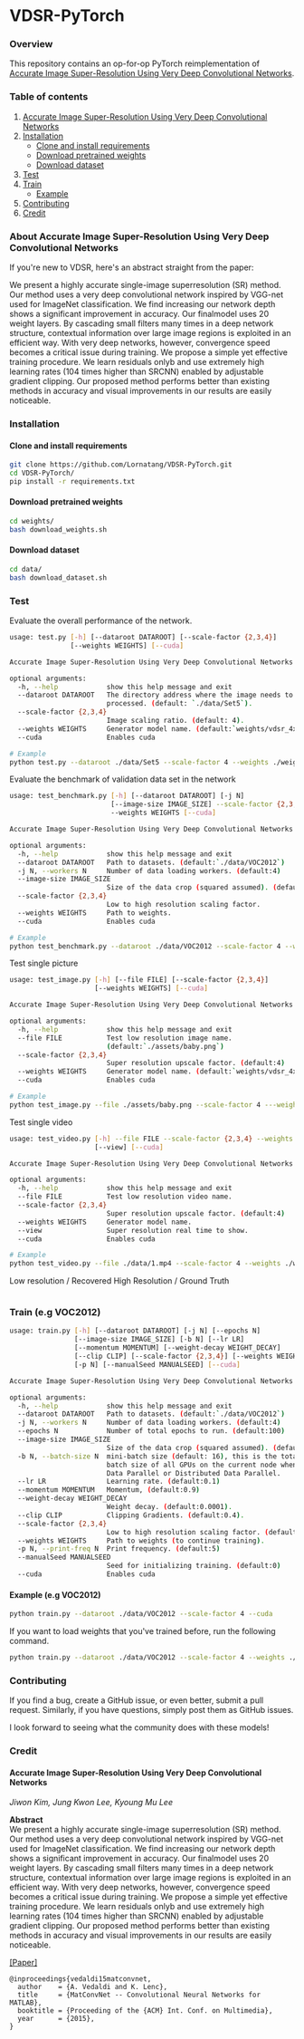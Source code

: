 # VDSR-PyTorch

### Overview
This repository contains an op-for-op PyTorch reimplementation of 
[Accurate Image Super-Resolution Using Very Deep Convolutional Networks](https://arxiv.org/abs/1511.04587).

### Table of contents
1. [Accurate Image Super-Resolution Using Very Deep Convolutional Networks](#about-accurate-image-super-resolution-using-very-deep-convolutional-networks)
2. [Installation](#installation)
    * [Clone and install requirements](#clone-and-install-requirements)
    * [Download pretrained weights](#download-pretrained-weights)
    * [Download dataset](#download-dataset)
3. [Test](#test)
4. [Train](#train-eg-voc2012)
    * [Example](#example-eg-voc2012)
5. [Contributing](#contributing) 
6. [Credit](#credit)

### About Accurate Image Super-Resolution Using Very Deep Convolutional Networks

If you're new to VDSR, here's an abstract straight from the paper:

We present a highly accurate single-image superresolution (SR) method. 
Our method uses a very deep convolutional network inspired by VGG-net used for ImageNet classification. 
We find increasing our network depth shows a significant improvement in accuracy. 
Our finalmodel uses 20 weight layers. By cascading small filters many times in a deep network structure, 
contextual information over large image regions is exploited in an efficient way. 
With very deep networks, however, convergence speed becomes a critical issue during training. 
We propose a simple yet effective training procedure. We learn residuals onlyb and use extremely high learning rates 
(104 times higher than SRCNN) enabled by adjustable gradient clipping.
Our proposed method performs better than existing methods in accuracy and visual improvements in our results are
easily noticeable.

### Installation

#### Clone and install requirements

```bash
git clone https://github.com/Lornatang/VDSR-PyTorch.git
cd VDSR-PyTorch/
pip install -r requirements.txt
```

#### Download pretrained weights

```bash
cd weights/
bash download_weights.sh
```

#### Download dataset

```bash
cd data/
bash download_dataset.sh
```

### Test

Evaluate the overall performance of the network.
```bash
usage: test.py [-h] [--dataroot DATAROOT] [--scale-factor {2,3,4}]
               [--weights WEIGHTS] [--cuda]

Accurate Image Super-Resolution Using Very Deep Convolutional Networks

optional arguments:
  -h, --help            show this help message and exit
  --dataroot DATAROOT   The directory address where the image needs to be
                        processed. (default: `./data/Set5`).
  --scale-factor {2,3,4}
                        Image scaling ratio. (default: 4).
  --weights WEIGHTS     Generator model name. (default:`weights/vdsr_4x.pth`)
  --cuda                Enables cuda

# Example
python test.py --dataroot ./data/Set5 --scale-factor 4 --weights ./weights/vdsr_4x.pth --cuda
```

Evaluate the benchmark of validation data set in the network
```bash
usage: test_benchmark.py [-h] [--dataroot DATAROOT] [-j N]
                         [--image-size IMAGE_SIZE] --scale-factor {2,3,4}
                         --weights WEIGHTS [--cuda]

Accurate Image Super-Resolution Using Very Deep Convolutional Networks

optional arguments:
  -h, --help            show this help message and exit
  --dataroot DATAROOT   Path to datasets. (default:`./data/VOC2012`)
  -j N, --workers N     Number of data loading workers. (default:4)
  --image-size IMAGE_SIZE
                        Size of the data crop (squared assumed). (default:256)
  --scale-factor {2,3,4}
                        Low to high resolution scaling factor.
  --weights WEIGHTS     Path to weights.
  --cuda                Enables cuda

# Example
python test_benchmark.py --dataroot ./data/VOC2012 --scale-factor 4 --weights ./weights/vdsr_4x.pth --cuda
```

Test single picture
```bash
usage: test_image.py [-h] [--file FILE] [--scale-factor {2,3,4}]
                     [--weights WEIGHTS] [--cuda]

Accurate Image Super-Resolution Using Very Deep Convolutional Networks

optional arguments:
  -h, --help            show this help message and exit
  --file FILE           Test low resolution image name.
                        (default:`./assets/baby.png`)
  --scale-factor {2,3,4}
                        Super resolution upscale factor. (default:4)
  --weights WEIGHTS     Generator model name. (default:`weights/vdsr_4x.pth`)
  --cuda                Enables cuda

# Example
python test_image.py --file ./assets/baby.png --scale-factor 4 ---weights ./weights/vdsr_4x.pth -cuda
```

Test single video
```bash
usage: test_video.py [-h] --file FILE --scale-factor {2,3,4} --weights WEIGHTS
                     [--view] [--cuda]

Accurate Image Super-Resolution Using Very Deep Convolutional Networks

optional arguments:
  -h, --help            show this help message and exit
  --file FILE           Test low resolution video name.
  --scale-factor {2,3,4}
                        Super resolution upscale factor. (default:4)
  --weights WEIGHTS     Generator model name.
  --view                Super resolution real time to show.
  --cuda                Enables cuda

# Example
python test_video.py --file ./data/1.mp4 --scale-factor 4 --weights ./weights/vdsr_4x.pth --view --cuda
```

Low resolution / Recovered High Resolution / Ground Truth

<span align="center"><img src="assets/result.png" alt="">
</span>

### Train (e.g VOC2012)

```bash
usage: train.py [-h] [--dataroot DATAROOT] [-j N] [--epochs N]
                [--image-size IMAGE_SIZE] [-b N] [--lr LR]
                [--momentum MOMENTUM] [--weight-decay WEIGHT_DECAY]
                [--clip CLIP] [--scale-factor {2,3,4}] [--weights WEIGHTS]
                [-p N] [--manualSeed MANUALSEED] [--cuda]

Accurate Image Super-Resolution Using Very Deep Convolutional Networks

optional arguments:
  -h, --help            show this help message and exit
  --dataroot DATAROOT   Path to datasets. (default:`./data/VOC2012`)
  -j N, --workers N     Number of data loading workers. (default:4)
  --epochs N            Number of total epochs to run. (default:100)
  --image-size IMAGE_SIZE
                        Size of the data crop (squared assumed). (default:256)
  -b N, --batch-size N  mini-batch size (default: 16), this is the total
                        batch size of all GPUs on the current node when using
                        Data Parallel or Distributed Data Parallel.
  --lr LR               Learning rate. (default:0.1)
  --momentum MOMENTUM   Momentum, (default:0.9)
  --weight-decay WEIGHT_DECAY
                        Weight decay. (default:0.0001).
  --clip CLIP           Clipping Gradients. (default:0.4).
  --scale-factor {2,3,4}
                        Low to high resolution scaling factor. (default:4).
  --weights WEIGHTS     Path to weights (to continue training).
  -p N, --print-freq N  Print frequency. (default:5)
  --manualSeed MANUALSEED
                        Seed for initializing training. (default:0)
  --cuda                Enables cuda
```

#### Example (e.g VOC2012)

```bash
python train.py --dataroot ./data/VOC2012 --scale-factor 4 --cuda
```

If you want to load weights that you've trained before, run the following command.

```bash
python train.py --dataroot ./data/VOC2012 --scale-factor 4 --weights ./weights/vdsr_4x_epoch_100.pth --cuda
```

### Contributing

If you find a bug, create a GitHub issue, or even better, submit a pull request. Similarly, if you have questions, simply post them as GitHub issues.   

I look forward to seeing what the community does with these models! 

### Credit

#### Accurate Image Super-Resolution Using Very Deep Convolutional Networks
_Jiwon Kim, Jung Kwon Lee, Kyoung Mu Lee_ <br>

**Abstract** <br>
We present a highly accurate single-image superresolution (SR) method. 
Our method uses a very deep convolutional network inspired by VGG-net used for ImageNet classification. 
We find increasing our network depth shows a significant improvement in accuracy. 
Our finalmodel uses 20 weight layers. By cascading small filters many times in a deep network structure, 
contextual information over large image regions is exploited in an efficient way. 
With very deep networks, however, convergence speed becomes a critical issue during training. 
We propose a simple yet effective training procedure. We learn residuals onlyb and use extremely high learning rates 
(104 times higher than SRCNN) enabled by adjustable gradient clipping.
Our proposed method performs better than existing methods in accuracy and visual improvements in our results are
easily noticeable.

[[Paper]](https://arxiv.org/pdf/1511.04587)

```
@inproceedings{vedaldi15matconvnet,
  author    = {A. Vedaldi and K. Lenc},
  title     = {MatConvNet -- Convolutional Neural Networks for MATLAB},
  booktitle = {Proceeding of the {ACM} Int. Conf. on Multimedia},
  year      = {2015},
}
```
